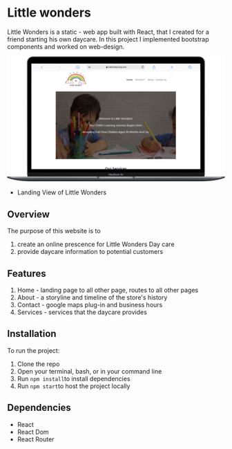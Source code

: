 # Little wonders

Little Wonders is a static - web app built with React, that I created for a friend starting his own daycare. In this project I implemented bootstrap components and worked on web-design.

!["Landing View of Little Wonders"](https://github.com/lancey1/little-wonders/blob/master/docs/mobile%20(6).png)
- Landing View of Little Wonders

## Overview 
The purpose of this website is to
1. create an online prescence for Little Wonders Day care
2. provide daycare information to potential customers

## Features
1. Home - landing page to all other page, routes to all other pages
2. About - a storyline and timeline of the store's history 
3. Contact - google maps plug-in and business hours
4. Services - services that the daycare provides

## Installation
To run the project: 
1. Clone the repo
2. Open your terminal, bash, or in your command line
3. Run `npm install`to install dependencies
4. Run `npm start`to host the project locally

## Dependencies
- React
- React Dom
- React Router

